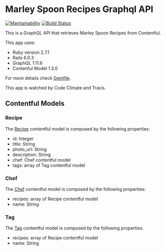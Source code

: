 # Marley Spoon Recipes Graphql API
[![Maintainability](https://api.codeclimate.com/v1/badges/0f46ce2dd832c2015eb5/maintainability)](https://codeclimate.com/github/aranhaqg/marley-spoon-recipes/maintainability) [![Build Status](https://travis-ci.com/aranhaqg/marley-spoon-recipes.svg?branch=main)](https://travis-ci.com/aranhaqg/marley-spoon-recipes)

This is a GraphQL API that retrieves Marley Spoon Recipes from Contentful.

This app uses:

* Ruby version 2.7.1
* Rails 6.0.3
* GraphQL 1.11.6
* Contenful Model 1.3.0

For more details check [Gemfile](Gemfile).

This app is watched by Code Climate and Travis.

## Contentful Models
### Recipe

The [Recipe](/app/models/recipe.rb) contentful model is composed by the following properties:

* id: Integer
* title: String
* photo_url: String
* description: String
* chef: Chef contentful model
* tags: array of Tag contentful model

### Chef
The [Chef](/app/models/chef.rb) contentful model is composed by the following properties:

* recipes: array of Recipe contentful model
* name: String

### Tag
The [Tag](/app/models/tag.rb) contentful model is composed by the following properties:

* recipes: array of Recipe contentful model
* name: String
